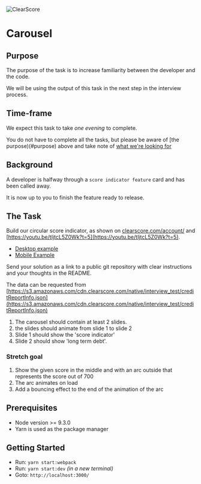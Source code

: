 ![ClearScore](https://github.com/ClearScore/tech-screen/blob/master/assets/clearscore.png)

# Carousel

## Purpose

The purpose of the task is to increase familiarity between the developer and the code.

We will be using the output of this task in the next step in the interview process.

## Time-frame

We expect this task to take *one evening* to complete.

You do not have to complete all the tasks, but please be aware of [the purpose)(#purpose) above and take note of [what we're looking for](../README.md#what-were-looking-for)

## Background

A developer is halfway through a `score indicator feature` card and has been called away.

It is now up to you to finish the feature ready to release.

## The Task

Build our circular score indicator, as shown on [clearscore.com/account/](https://www.clearscore.com/account/) and [https://youtu.be/tIjtcL5Z0Wk?t=5](https://youtu.be/tIjtcL5Z0Wk?t=5).
 * [Desktop example](/docs/score-indicator-desktop.jpg) 
 * [Mobile Example](/docs/score-indicator-mobile.jpg)

Send your solution as a link to a public git repository with clear instructions and your thoughts in the README.

The data can be requested from [https://s3.amazonaws.com/cdn.clearscore.com/native/interview_test/creditReportInfo.json](https://s3.amazonaws.com/cdn.clearscore.com/native/interview_test/creditReportInfo.json)

 1. The carousel should contain at least 2 slides.
 2. the slides should animate from slide 1 to slide 2
 3. Slide 1 should show the 'score indicator'
 4. Slide 2 should show 'long term debt'.

### Stretch goal

 1. Show the given score in the middle and with an arc outside that represents the score out of 700
 2. The arc animates on load
 3. Add a bouncing effect to the end of the animation of the arc

## Prerequisites

 * Node version >= 9.3.0
 * Yarn is used as the package manager

## Getting Started

 * Run: `yarn start:webpack`
 * Run: `yarn start:dev` _(in a new terminal)_
 * Goto: `http://localhost:3000/`
